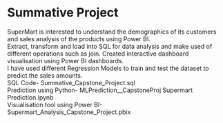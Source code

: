 # Summative Project

SuperMart is interested to understand the demographics of its customers and sales analysis of the products using Power BI. 
<br /> Extract, transform and load into SQL for data analysis and make used of different operations such as join. Created interactive dashboard visualisation using Power BI dashboards.
<br /> I have used different Regression Models to train and test the dataset to predict the sales amounts. 
<br /> SQL Code- Summative_Capstone_Project.sql
<br /> Prediction using Python- MLPrediction__CapstoneProj Supermart Prediction.ipynb
<br /> Visualisation tool using Power BI- Supermart_Analysis_Capstone_Project.pbix
